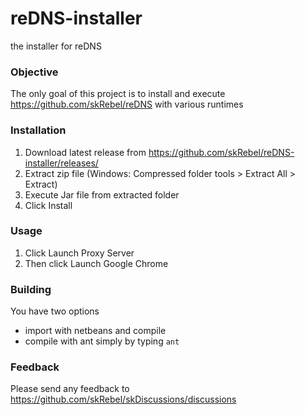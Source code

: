 # reDNS-installer
the installer for reDNS

### Objective
The only goal of this project is to install and execute https://github.com/skRebel/reDNS with various runtimes

### Installation
1. Download latest release from https://github.com/skRebel/reDNS-installer/releases/
2. Extract zip file (Windows: Compressed folder tools > Extract All > Extract)
3. Execute Jar file from extracted folder
4. Click Install

### Usage
1. Click Launch Proxy Server 
2. Then click Launch Google Chrome


### Building
You have two options
* import with netbeans and compile 
* compile with ant simply by typing `ant`

### Feedback
Please send any feedback to https://github.com/skRebel/skDiscussions/discussions
